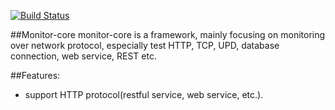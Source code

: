 [![Build Status](https://travis-ci.org/wenhao/monitor-core.png?branch=master)](https://travis-ci.org/wenhao/monitor-core)

##Monitor-core
monitor-core is a framework, mainly focusing on monitoring over network protocol, especially test HTTP, TCP,
UPD, database connection, web service, REST etc.

##Features:
* support HTTP protocol(restful service, web service, etc.).

